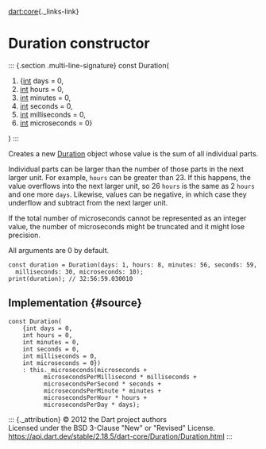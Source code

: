 [dart:core](../../dart-core/dart-core-library){._links-link}

Duration constructor
====================

::: {.section .multi-line-signature}
const Duration(

1.  {[int](../int-class) days = 0,
2.  [int](../int-class) hours = 0,
3.  [int](../int-class) minutes = 0,
4.  [int](../int-class) seconds = 0,
5.  [int](../int-class) milliseconds = 0,
6.  [int](../int-class) microseconds = 0}

)
:::

Creates a new [Duration](../duration-class) object whose value is the
sum of all individual parts.

Individual parts can be larger than the number of those parts in the
next larger unit. For example, `hours` can be greater than 23. If this
happens, the value overflows into the next larger unit, so 26 `hours` is
the same as 2 `hours` and one more `days`. Likewise, values can be
negative, in which case they underflow and subtract from the next larger
unit.

If the total number of microseconds cannot be represented as an integer
value, the number of microseconds might be truncated and it might lose
precision.

All arguments are 0 by default.

``` {.language-dart data-language="dart"}
const duration = Duration(days: 1, hours: 8, minutes: 56, seconds: 59,
  milliseconds: 30, microseconds: 10);
print(duration); // 32:56:59.030010
```

Implementation {#source}
--------------

``` {.language-dart data-language="dart"}
const Duration(
    {int days = 0,
    int hours = 0,
    int minutes = 0,
    int seconds = 0,
    int milliseconds = 0,
    int microseconds = 0})
    : this._microseconds(microseconds +
          microsecondsPerMillisecond * milliseconds +
          microsecondsPerSecond * seconds +
          microsecondsPerMinute * minutes +
          microsecondsPerHour * hours +
          microsecondsPerDay * days);
```

::: {._attribution}
© 2012 the Dart project authors\
Licensed under the BSD 3-Clause \"New\" or \"Revised\" License.\
<https://api.dart.dev/stable/2.18.5/dart-core/Duration/Duration.html>
:::
